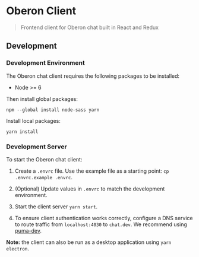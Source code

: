 # Oberon Client

> Frontend client for Oberon chat built in React and Redux

## Development

### Development Environment

The Oberon chat client requires the following packages to be installed:

- Node >= 6

Then install global packages:

```
npm --global install node-sass yarn
```

Install local packages:

```
yarn install
```

### Development Server

To start the Oberon chat client:

1. Create a `.envrc` file. Use the example file as a starting point: `cp .envrc.example .envrc`.

1. (Optional) Update values in `.envrc` to match the development environment.

1. Start the client server `yarn start`.

1. To ensure client authentication works correctly, configure a DNS
   service to route traffic from `localhost:4030` to `chat.dev`. We recommend
   using [puma-dev](https://github.com/puma/puma-dev).

**Note:** the client can also be run as a desktop application using `yarn
electron`.
